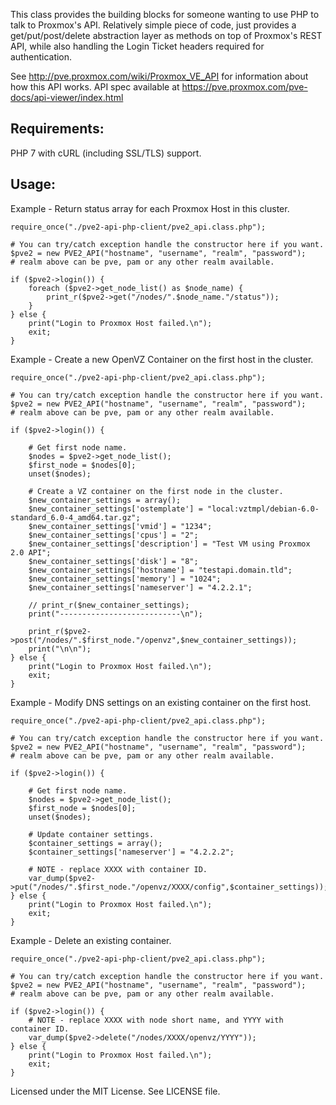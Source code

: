This class provides the building blocks for someone wanting to use PHP to talk to Proxmox's API.
Relatively simple piece of code, just provides a get/put/post/delete abstraction layer as methods
on top of Proxmox's REST API, while also handling the Login Ticket headers required for authentication.

See http://pve.proxmox.com/wiki/Proxmox_VE_API for information about how this API works.
API spec available at https://pve.proxmox.com/pve-docs/api-viewer/index.html

## Requirements: ##

PHP 7 with cURL (including SSL/TLS) support.

## Usage: ##

Example - Return status array for each Proxmox Host in this cluster.

    require_once("./pve2-api-php-client/pve2_api.class.php");

    # You can try/catch exception handle the constructor here if you want.
    $pve2 = new PVE2_API("hostname", "username", "realm", "password");
    # realm above can be pve, pam or any other realm available.

    if ($pve2->login()) {
        foreach ($pve2->get_node_list() as $node_name) {
            print_r($pve2->get("/nodes/".$node_name."/status"));
        }
    } else {
        print("Login to Proxmox Host failed.\n");
        exit;
    }

Example - Create a new OpenVZ Container on the first host in the cluster.

    require_once("./pve2-api-php-client/pve2_api.class.php");

    # You can try/catch exception handle the constructor here if you want.
    $pve2 = new PVE2_API("hostname", "username", "realm", "password");
    # realm above can be pve, pam or any other realm available.

    if ($pve2->login()) {

        # Get first node name.
        $nodes = $pve2->get_node_list();
        $first_node = $nodes[0];
        unset($nodes);

        # Create a VZ container on the first node in the cluster.
        $new_container_settings = array();
        $new_container_settings['ostemplate'] = "local:vztmpl/debian-6.0-standard_6.0-4_amd64.tar.gz";
        $new_container_settings['vmid'] = "1234";
        $new_container_settings['cpus'] = "2";
        $new_container_settings['description'] = "Test VM using Proxmox 2.0 API";
        $new_container_settings['disk'] = "8";
        $new_container_settings['hostname'] = "testapi.domain.tld";
        $new_container_settings['memory'] = "1024";
        $new_container_settings['nameserver'] = "4.2.2.1";

        // print_r($new_container_settings);
        print("---------------------------\n");

        print_r($pve2->post("/nodes/".$first_node."/openvz",$new_container_settings));
        print("\n\n");
    } else {
        print("Login to Proxmox Host failed.\n");
        exit;
    }

Example - Modify DNS settings on an existing container on the first host.

    require_once("./pve2-api-php-client/pve2_api.class.php");

    # You can try/catch exception handle the constructor here if you want.
    $pve2 = new PVE2_API("hostname", "username", "realm", "password");
    # realm above can be pve, pam or any other realm available.

    if ($pve2->login()) {

        # Get first node name.
        $nodes = $pve2->get_node_list();
        $first_node = $nodes[0];
        unset($nodes);

        # Update container settings.
        $container_settings = array();
        $container_settings['nameserver'] = "4.2.2.2";

        # NOTE - replace XXXX with container ID.
        var_dump($pve2->put("/nodes/".$first_node."/openvz/XXXX/config",$container_settings));
    } else {
        print("Login to Proxmox Host failed.\n");
        exit;
    }

Example - Delete an existing container.

    require_once("./pve2-api-php-client/pve2_api.class.php");

    # You can try/catch exception handle the constructor here if you want.
    $pve2 = new PVE2_API("hostname", "username", "realm", "password");
    # realm above can be pve, pam or any other realm available.

    if ($pve2->login()) {
        # NOTE - replace XXXX with node short name, and YYYY with container ID.
        var_dump($pve2->delete("/nodes/XXXX/openvz/YYYY"));
    } else {
        print("Login to Proxmox Host failed.\n");
        exit;
    }

Licensed under the MIT License.
See LICENSE file.
